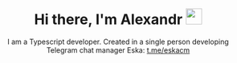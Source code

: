 <h1 align="center">Hi there, I'm Alexandr</a> 
<img src="https://github.com/blackcater/blackcater/raw/main/images/Hi.gif" height="32"/></h1>

<p align="center">I am a Typescript developer. Created in a single person developing Telegram chat manager Eska: <a href="t.me/eskacm">t.me/eskacm</a></p>
